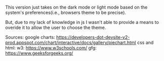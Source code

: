 This version just takes on the dark mode or light mode
based on the system's preferences(i.e., browsers theme
to be precise).

But, due to my lack of knowledge in js I wasn't
able to provide a means to overide it to allow 
the user to choose the theme.

Sources: 
google charts: https://developers-dot-devsite-v2-prod.appspot.com/chart/interactive/docs/gallery/piechart.html
css and html: 
w3: https://www.w3schools.com/
gfg: https://www.geeksforgeeks.org/